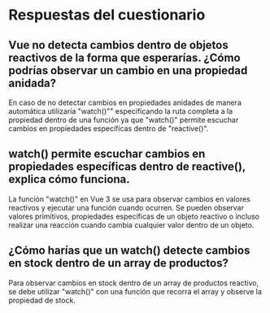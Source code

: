 # Respuestas del cuestionario

## Vue no detecta cambios dentro de objetos reactivos de la forma que esperarías. ¿Cómo podrías observar un cambio en una propiedad anidada?

En caso de no detectar cambios en propiedades anidades de manera automática utilizaría "watch()"" especificando la ruta completa a la propiedad dentro de una función ya que "watch()" permite escuchar cambios en propiedades específicas dentro de "reactive()".

## watch() permite escuchar cambios en propiedades específicas dentro de reactive(), explica cómo funciona.

La función "watch()" en Vue 3 se usa para observar cambios en valores reactivos y ejecutar una función cuando ocurren. Se pueden observar valores primitivos, propiedades específicas de un objeto reactivo o incluso realizar una reacción cuando cambia cualquier valor dentro de un objeto.

## ¿Cómo harías que un watch() detecte cambios en stock dentro de un array de productos?

Para observar cambios en stock dentro de un array de productos reactivo, se debe utilizar "watch()" con una función que recorra el array y observe la propiedad de stock.

